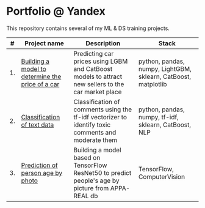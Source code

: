 # Portfolio @ Yandex

This repository contains several of my ML & DS training projects.

| #    | Project name                | Description                                                     | Stack|
| ---- | ------------------------------------------------------------ | ------------------------------------------------------------ | ------------------------------------------------------------ |
| 1.   | [Building a model to determine the price of a car](https://github.com/4Sin/Portfolio/tree/4f74b335f73e76a0674ef15d16e5890c310034b6/Car%20Prices) | Predicting car prices using LGBM and CatBoost models to attract new sellers to the car market place | python, pandas, numpy, LightGBM, sklearn, CatBoost, matplotlib |
| 2.   | [Classification of text data](https://github.com/4Sin/Portfolio/tree/4f74b335f73e76a0674ef15d16e5890c310034b6/Toxic%20Comments) | Classification of comments using the tf-idf vectorizer to identify toxic comments and moderate them | python, pandas, numpy, tf-idf, sklearn, CatBoost, NLP |
| 3.   | [Prediction of person age by photo](https://github.com/4Sin/Portfolio/tree/ca59688475b4551e8f2eae607413f564064d0d0a/ComputerVision%3A%20Ages%20prediction) | Building a model based on TensorFlow ResNet50 to predict people's age by picture from APPA-REAL db | TensorFlow, ComputerVision | 
